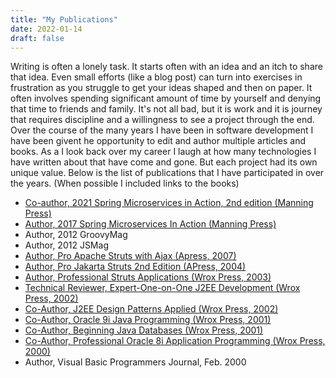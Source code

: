 ```yaml
---
title: "My Publications"
date: 2022-01-14
draft: false
---
```


Writing is often a lonely task. It starts often with an idea and an itch to share that idea. Even small efforts (like a blog post) can turn into exercises in frustration as you struggle to get your ideas shaped and then on paper. It often involves spending significant amount of time by yourself and denying that time to friends and family. It's not all bad, but it is work and it is journey that requires discipline and a willingness to see a project through the end. Over the course of the many years I have been in software development I have been givent he opportunity to edit and author multiple articles and books. As a I look back over my career I laugh at how many technologies I have written about that have come and gone. But each project had its own unique value. Below is the list of publications that I have participated in over the years. (When possible I included links to the books)

* [Co-author, 2021 Spring Microservices in Action, 2nd edition (Manning Press)](https://www.amazon.com/Spring-Microservices-Action-Second-Carnell/dp/1617296953/ref=sr_1_1_sspa?keywords=spring+microservices+in+action%2C+second+edition&qid=1642211339&sprefix=Spring+microservices+i%2Caps%2C77&sr=8-1-spons&psc=1&spLa=ZW5jcnlwdGVkUXVhbGlmaWVyPUExR045U0lTVFNMR09ZJmVuY3J5cHRlZElkPUEwNjc5MjE5UzBRM0o1N0JPMENTJmVuY3J5cHRlZEFkSWQ9QTA0ODUzNTIxTTVOSzdDN0dCWjkxJndpZGdldE5hbWU9c3BfYXRmJmFjdGlvbj1jbGlja1JlZGlyZWN0JmRvTm90TG9nQ2xpY2s9dHJ1ZQ==#customerReviews)
* [Author, 2017 Spring Microservices In Action (Manning Press)](https://www.manning.com/books/spring-microservices-in-action)
* Author, 2012 GroovyMag
* Author, 2012 JSMag
* [Author, Pro Apache Struts with Ajax (Apress, 2007)](https://link.springer.com/book/10.1007/978-1-4302-0252-3)
* [Author, Pro Jakarta Struts 2nd Edition (APress, 2004)](https://www.amazon.com/Jakarta-Struts-Second-John-Carnell/dp/159059228X)
* [Author, Professional Struts Applications (Wrox Press, 2003)](https://www.thriftbooks.com/w/professional-struts-applications-building-web-sites-with-struts-objectrelational-bridge-lucene-and-velocity-experts-voice_jeff-linwood_john--carnell/1411547/item/2577712/#idiq=2577712&edition=3043554)
* [Technical Reviewer, Expert-One-on-One J2EE Development (Wrox Press, 2002)](https://www.amazon.com/Expert-One-One-Design-Development/dp/0764543857#:~:text=Expert%20One%2Don%2DOne%3A,%2C%20rather%20than%20increase%2C%20complexity.&text=It%20will%20help%20you%20to,often%20made%20in%20J2EE%20projects.)
* [Co-Author, J2EE Design Patterns Applied (Wrox Press, 2002)](https://www.amazon.com/Design-Patterns-Applied-Matjaz-Juric/dp/1861005288/ref=sr_1_1?crid=23GNBCEZUPKE8&keywords=J2EE+Design+Patterns+Applied&qid=1642211897&s=books&sprefix=j2ee+design+patterns+applied%2Cstripbooks%2C66&sr=1-1)
* [Co-Author, Oracle 9i Java Programming (Wrox Press, 2001)](https://www.amazon.com/Oracle-Java-Programming-Solutions-Developers/dp/1861006020/ref=sr_1_1?crid=356P990WV82DA&keywords=Oracle+9i+Java+Programming&qid=1642211932&s=books&sprefix=oracle+9i+java+programming%2Cstripbooks%2C66&sr=1-1)
* [Co-Author, Beginning Java Databases (Wrox Press, 2001)](https://www.amazon.com/Beginning-Java-Databases-JDBC-J2EE/dp/1861004370/ref=sr_1_2?crid=2UI5TRQTWJ83N&keywords=Beginning+Java+Databases&qid=1642212018&s=books&sprefix=beginning+java+databases%2Cstripbooks%2C71&sr=1-2)
* [Co-Author, Professional Oracle 8i Application Programming (Wrox Press, 2000)](https://www.amazon.com/Professional-Oracle-Application-Programming-Java/dp/1861004842/ref=sr_1_1?crid=3MNEWUCJNJXU4&keywords=Professional+Oracle+8i+Application+Programming&qid=1642212046&s=books&sprefix=professional+oracle+8i+application+programming%2Cstripbooks%2C59&sr=1-1)
* Author, Visual Basic Programmers Journal, Feb. 2000